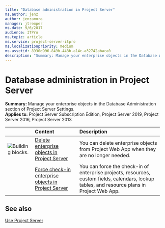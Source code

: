 ```yaml
---
title: "Database administration in Project Server"
ms.author: jenz
author: jenzamora
manager: jtremper
ms.date: 9/6/2017
audience: ITPro
ms.topic: article
ms.service: project-server-itpro
ms.localizationpriority: medium
ms.assetid: 8930d996-849b-443b-a14c-a32742abaca0
description: "Summary: Manage your enterprise objects in the Database Administration section of Project Server Settings."
---
```


# Database administration in Project Server

**Summary:** Manage your enterprise objects in the Database Administration section of Project Server Settings.<br/>
**Applies to:** Project Server Subscription Edition, Project Server 2019, Project Server 2016, Project Server 2013
  
| &nbsp; |**Content**|**Description**|
|:-----|:-----|:-----|
|![Building blocks.](images/mod_icon_buildingblock_M.png)|[Delete enterprise objects in Project Server](delete-enterprise-objects-in-project-server.md) <br/> |You can delete enterprise objects from Project Web App when they are no longer needed.  <br/> |
| |[Force check-in enterprise objects in Project Server](force-check-in-enterprise-objects-in-project-server.md) <br/> |You can force the check-in of enterprise projects, resources, custom fields, calendars, lookup tables, and resource plans in Project Web App.  <br/> |
   
## See also

[Use Project Server](use-project-server.md)
